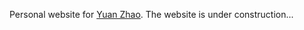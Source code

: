 Personal website for [Yuan Zhao](https://yuanzhao42.github.io/).
The website is under construction...
